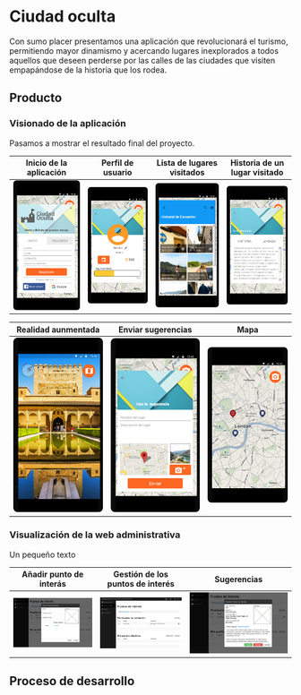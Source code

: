 # Ciudad oculta
Con sumo placer presentamos una aplicación que revolucionará el turismo, permitiendo mayor dinamismo y acercando lugares inexplorados a todos aquellos que deseen perderse por las calles de las ciudades que visiten empapándose de la historia que los rodea. 

## Producto

### Visionado de la aplicación
Pasamos a mostrar el resultado final del proyecto.

| Inicio de la aplicación | Perfil de usuario | Lista de lugares visitados | Historia de un lugar visitado |
|--------|--------|--------|--------|
| ![Imagen](./screenshots/LoginInicioScreen_min.png) | ![Profile Screen](./screenshots/ProfileScreen_min.png) | ![Imagen](./screenshots/ListScreen_min.png) | ![Imagen](./screenshots/HistoriaScreen_min.png) |

| Realidad aunmentada | Enviar sugerencias | Mapa |
|--------|--------|--------|
| ![Imagen](./screenshots/RAScreen_min.png) | ![Profile Screen](./screenshots/SuggestionScreen_min.png) | ![Imagen](./screenshots/MapScreen_min.png) |

### Visualización de la web administrativa

Un pequeño texto

| Añadir punto de interás| Gestión de los puntos de interés | Sugerencias |
|--------|--------|--------|
|![Profile Screen](./screenshots/aniadir.png) | ![Imagen](./screenshots/panelgestion.png) | ![Imagen](./screenshots/sugerencia.png) |

## Proceso de desarrollo